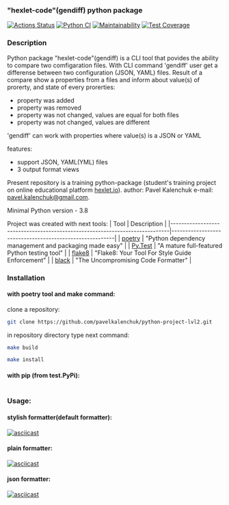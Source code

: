 ### "hexlet-code"(gendiff) python package
[![Actions Status](https://github.com/pavelkalenchuk/python-project-lvl2/workflows/hexlet-check/badge.svg)](https://github.com/pavelkalenchuk/python-project-lvl2/actions)  [![Python CI](https://github.com/pavelkalenchuk/python-project-lvl2/actions/workflows/pyci.yml/badge.svg)](https://github.com/pavelkalenchuk/python-project-lvl2/actions/workflows/pyci.yml)  [![Maintainability](https://api.codeclimate.com/v1/badges/501f31bcfd20c55cdb47/maintainability)](https://codeclimate.com/github/pavelkalenchuk/python-project-lvl2/maintainability)  [![Test Coverage](https://api.codeclimate.com/v1/badges/501f31bcfd20c55cdb47/test_coverage)](https://codeclimate.com/github/pavelkalenchuk/python-project-lvl2/test_coverage)

### Description
Python package "hexlet-code"(gendiff) is a CLI tool that povides the ability to compare two comfigaration files.
With  CLI command 'gendiff' user get a differense between two configuration (JSON, YAML) files.
Result of a compare show a properties from a files and inform about value(s) of prorerty, and  state of every prorerties:
 - property was added
 - property was removed
 - property was not changed, values are equal for both files
 - property was not changed, values are different

'gendiff' can work with properties where value(s) is a JSON or YAML 

features:
 - support JSON, YAML(YML) files
 - 3 output format views

Present repository is a training python-package (student's training project on online educational platform [hexlet.io](https://ru.hexlet.io/)).
author: Pavel Kalenchuk
e-mail: pavel.kalenchuk@gmail.com.

Minimal Python version - 3.8

Project was created with next tools:
| Tool                                                                        | Description                                             |
|-----------------------------------------------------------------------------|---------------------------------------------------------|
| [poetry](https://poetry.eustace.io/)                                        | "Python dependency management and packaging made easy"  |
| [Py.Test](https://pytest.org)                                               | "A mature full-featured Python testing tool"            |
| [flake8](https://flake8.pycqa.org/en/latest/)                               | "Flake8: Your Tool For Style Guide Enforcement"         |
| [black](https://black.readthedocs.io/en/stable/#)                           | "The Uncompromising Code Formatter"                     |

### Installation
#### with poetry tool and make command:
clone a repository:
```sh
git clone https://github.com/pavelkalenchuk/python-project-lvl2.git
```
in repository directory type next command:
```sh
make build
```
```sh
make install
```
#### with pip (from test.PyPi):
```sh

```


### Usage:

#### stylish formatter(default formatter):
[![asciicast](https://asciinema.org/a/OsTHFFU0mKEqplxgtAwgI1tYQ.svg)](https://asciinema.org/a/OsTHFFU0mKEqplxgtAwgI1tYQ)

#### plain formatter:
[![asciicast](https://asciinema.org/a/EP2utRC3lD0Y3IEwN9kLnmrkx.svg)](https://asciinema.org/a/EP2utRC3lD0Y3IEwN9kLnmrkx)

#### json formatter:
[![asciicast](https://asciinema.org/a/usb8X130k34Gy06UxzBlY5L1Y.svg)](https://asciinema.org/a/usb8X130k34Gy06UxzBlY5L1Y)